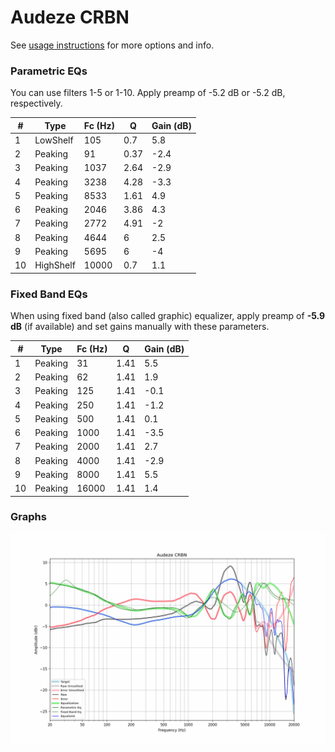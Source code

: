 # Audeze CRBN
See [usage instructions](https://github.com/jaakkopasanen/AutoEq#usage) for more options and info.

### Parametric EQs
You can use filters 1-5 or 1-10. Apply preamp of -5.2 dB or -5.2 dB, respectively.

|   # | Type      |   Fc (Hz) |    Q |   Gain (dB) |
|-----|-----------|-----------|------|-------------|
|   1 | LowShelf  |       105 | 0.7  |         5.8 |
|   2 | Peaking   |        91 | 0.37 |        -2.4 |
|   3 | Peaking   |      1037 | 2.64 |        -2.9 |
|   4 | Peaking   |      3238 | 4.28 |        -3.3 |
|   5 | Peaking   |      8533 | 1.61 |         4.9 |
|   6 | Peaking   |      2046 | 3.86 |         4.3 |
|   7 | Peaking   |      2772 | 4.91 |        -2   |
|   8 | Peaking   |      4644 | 6    |         2.5 |
|   9 | Peaking   |      5695 | 6    |        -4   |
|  10 | HighShelf |     10000 | 0.7  |         1.1 |

### Fixed Band EQs
When using fixed band (also called graphic) equalizer, apply preamp of **-5.9 dB** (if available) and set gains manually with these parameters.

|   # | Type    |   Fc (Hz) |    Q |   Gain (dB) |
|-----|---------|-----------|------|-------------|
|   1 | Peaking |        31 | 1.41 |         5.5 |
|   2 | Peaking |        62 | 1.41 |         1.9 |
|   3 | Peaking |       125 | 1.41 |        -0.1 |
|   4 | Peaking |       250 | 1.41 |        -1.2 |
|   5 | Peaking |       500 | 1.41 |         0.1 |
|   6 | Peaking |      1000 | 1.41 |        -3.5 |
|   7 | Peaking |      2000 | 1.41 |         2.7 |
|   8 | Peaking |      4000 | 1.41 |        -2.9 |
|   9 | Peaking |      8000 | 1.41 |         5.5 |
|  10 | Peaking |     16000 | 1.41 |         1.4 |

### Graphs
![](./Audeze%20CRBN.png)
